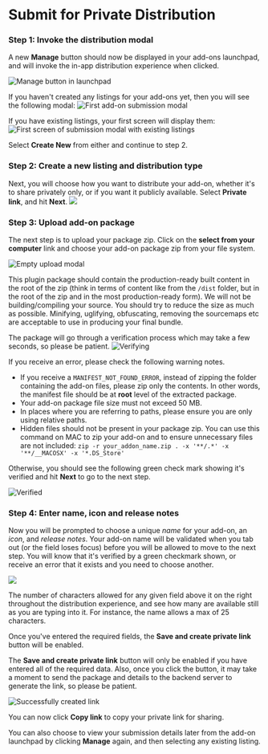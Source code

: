 # Submit for Private Distribution

### Step 1: Invoke the distribution modal
A new **Manage** button should now be displayed in your add-ons launchpad, and will invoke the in-app distribution experience when clicked.

![Manage button in launchpad](./img/manage.png)

If you haven't created any listings for your add-ons yet, then you will see the following modal:
![First add-on submission modal](./img/distrib-first.png)

If you have existing listings, your first screen will display them:
![First screen of submission modal with existing listings](./img/distrib-existing.png)

Select **Create New** from either and continue to step 2.

### Step 2: Create a new listing and distribution type
Next, you will choose how you want to distribute your add-on, whether it's to share privately only, or if you want it publicly available. Select **Private link**, and hit **Next**.
![](./img/private-option.png)


### Step 3: Upload add-on package
The next step is to upload your package zip. Click on the **select from your computer** link and choose your add-on package zip from your file system.

![Empty upload modal](./img/private-upload.png)

<InlineAlert slots="text" variant="info"/>

This plugin package should contain the production-ready built content in the root of the zip (think in terms of content like from the `/dist` folder, but in the root of the zip and in the most production-ready form). We will not be building/compiling your source. You should try to reduce the size as much as possible. Minifying, uglifying, obfuscating, removing the sourcemaps etc are acceptable to use in producing your final bundle. 

The package will go through a verification process which may take a few seconds, so please be patient. 
![Verifying](./img/private-verifying.png)

If you receive an error, please check the following warning notes.

<InlineAlert slots="text" variant="warning"/>

- If you receive a `MANIFEST_NOT_FOUND_ERROR`, instead of zipping the folder containing the add-on files, please zip only the contents. In other words, the manifest file should be at **root** level of the extracted package.
- Your add-on package file size must not exceed 50 MB.
- In places where you are referring to paths, please ensure you are only using relative paths.
- Hidden files should not be present in your package zip.
You can use this command on MAC to zip your add-on and to ensure unnecessary files are not included:    `zip -r your_addon_name.zip . -x '**/.*' -x '**/__MACOSX' -x '*.DS_Store'`

Otherwise, you should see the following green check mark showing it's verified and hit **Next** to go to the next step.

![Verified](./img/private-verified.png)

### Step 4: Enter name, icon and release notes
Now you will be prompted to choose a unique *name* for your add-on, an *icon*, and *release notes*. Your add-on name will be validated when you tab out (or the field loses focus) before you will be allowed to move to the next step. You will know that it's verified by a green checkmark shown, or receive an error that it exists and you need to choose another. 

![](./img/private-name-icon.png)

<InlineAlert slots="text" variant="success"/>

The number of characters allowed for any given field above it on the right throughout the distribution experience, and see how many are available still as you are typing into it. For instance, the name allows a max of 25 characters.

Once you've entered the required fields, the **Save and create private link** button will be enabled.

<InlineAlert slots="text" variant="warning"/>

The **Save and create private link** button will only be enabled if you have entered all of the required data. Also, once you click the button, it may take a moment to send the package and details to the backend server to generate the link, so please be patient.

![Successfully created link](./img/private-save.png)

You can now click **Copy link** to copy your private link for sharing.

<InlineAlert slots="text" variant="success"/>

You can also choose to view your submission details later from the add-on launchpad by clicking **Manage** again, and then selecting any existing listing. 
